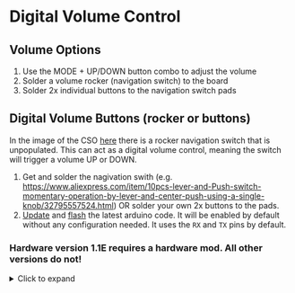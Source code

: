 # Digital Volume Control

## Volume Options

1. Use the MODE + UP/DOWN button combo to adjust the volume
2. Solder a volume rocker (navigation switch) to the board
3. Solder 2x individual buttons to the navigation switch pads

## Digital Volume Buttons (rocker or buttons)
In the image of the CSO [here](https://github.com/kiteretro/Circuit-Sword/wiki/Circuit-Sword-Original-V1.1E#bottom) there is a rocker navigation switch that is unpopulated. This can act as a digital volume control, meaning the switch will trigger a volume UP or DOWN. 

1. Get and solder the nagivation swith (e.g. https://www.aliexpress.com/item/10pcs-lever-and-Push-switch-momentary-operation-by-lever-and-center-push-using-a-single-knob/32795557524.html) OR solder your own 2x buttons to the pads.
2. [Update](https://github.com/kiteretro/Circuit-Sword/wiki/Updating-the-Software-(running-on-Pi)) and [flash](https://github.com/kiteretro/Circuit-Sword/wiki/Updating-Arduino-(button-controller)-Firmware#via-the-raspberry-pi) the latest arduino code. It will be enabled by default without any configuration needed. It uses the `RX` and `TX` pins by default.

### Hardware version 1.1E requires a hardware mod. All other versions do not!

<details>
<summary>Click to expand</summary>
In order to change the hardware, you will need to use a knife and cut the traces here:

[[images/CSO/CSO_DIGITAL_AUDIO_1.PNG]]

And then solder 2x wires here:

[[images/CSO/CSO_DIGITAL_AUDIO_2.PNG]]
</details>
&nbsp;